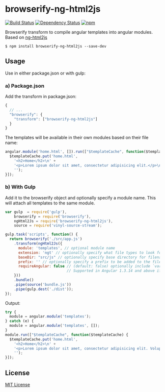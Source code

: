 # browserify-ng-html2js

[![Build Status](https://travis-ci.org/javoire/browserify-ng-html2js.svg?branch=master)](https://travis-ci.org/javoire/browserify-ng-html2js)
[![Dependency Status](https://david-dm.org/javoire/browserify-ng-html2js.svg)](https://david-dm.org/javoire/browserify-ng-html2js)
[![npm](https://img.shields.io/npm/v/browserify-ng-html2js.svg)]()

Browserify transform to compile angular templates into angular modules. Based on [ng-html2js](https://github.com/yaru22/ng-html2js)

```
$ npm install browserify-ng-html2js --save-dev
```

## Usage

Use in either package.json or with gulp:

### a) Package.json

Add the transform in package.json:
```JavaScript
{  
  // ...
  "browserify": {
    "transform": ["browserify-ng-html2js"]
  }
}
```

The templates will be available in their own modules based on their file name:

```JavaScript
angular.module('home.html', []).run(["$templateCache", function($templateCache) {
  $templateCache.put('home.html',
    '<h2>Home</h2>\n' +
    '<p>Lorem ipsum dolor sit amet, consectetur adipisicing elit.</p>\n' +
    '');
}]);
```

### b) With Gulp

Add it to the browserify object and optionally specify a module name. This will attach all templates to the same module.

```JavaScript
var gulp  = require('gulp'),
    browserify = require('browserify'),
    ngHtml2Js = require('browserify-ng-html2js'),
    source = require('vinyl-source-stream');

gulp.task('scripts', function() {
  return browserify('./src/app.js')
    .transform(ngHtml2Js({
      module: 'templates', // optional module name
      extension: 'ngt' // optionally specify what file types to look for
      baseDir: "src/js" // optionally specify base directory for filename
      prefix: '' // optionally specify a prefix to be added to the filename,
      requireAngular: false // (default: false) optionally include `var angular = require('angular');` 
                            // Supported in Angular 1.3.14 and above if you bundle angular with browserify
    }))
    .bundle()
    .pipe(source('bundle.js'))
    .pipe(gulp.dest('./dist'));
});
```
Output:
```JavaScript
try {
  module = angular.module('templates');
} catch (e) {
  module = angular.module('templates', []);
}
module.run(["$templateCache", function($templateCache) {
  $templateCache.put('home.html',
    '<h2>Home</h2>\n' +
    '<p>Lorem ipsum dolor sit amet, consectetur adipisicing elit. Voluptate commodi, dolor vero. Temporibus eaque aliquam repudiandae dolore nemo, voluptas voluptatibus quod at officiis, voluptates adipisci pariatur expedita, quos ducimus inventore.</p>\n' +
    '');
}]);
```

## License

[MIT License](http://en.wikipedia.org/wiki/MIT_License)
